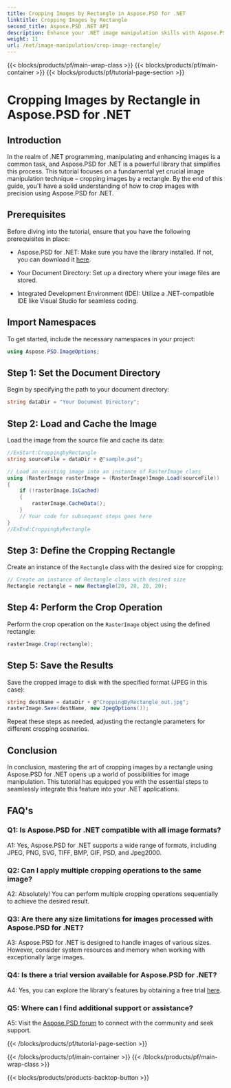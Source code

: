 ```yaml
---
title: Cropping Images by Rectangle in Aspose.PSD for .NET
linktitle: Cropping Images by Rectangle
second_title: Aspose.PSD .NET API
description: Enhance your .NET image manipulation skills with Aspose.PSD. Learn step-by-step image cropping using rectangles for precision.
weight: 11
url: /net/image-manipulation/crop-image-rectangle/
---
```


{{< blocks/products/pf/main-wrap-class >}}
{{< blocks/products/pf/main-container >}}
{{< blocks/products/pf/tutorial-page-section >}}

# Cropping Images by Rectangle in Aspose.PSD for .NET

## Introduction

In the realm of .NET programming, manipulating and enhancing images is a common task, and Aspose.PSD for .NET is a powerful library that simplifies this process. This tutorial focuses on a fundamental yet crucial image manipulation technique – cropping images by a rectangle. By the end of this guide, you'll have a solid understanding of how to crop images with precision using Aspose.PSD for .NET.

## Prerequisites

Before diving into the tutorial, ensure that you have the following prerequisites in place:

- Aspose.PSD for .NET: Make sure you have the library installed. If not, you can download it [here](https://releases.aspose.com/psd/net/).

- Your Document Directory: Set up a directory where your image files are stored.

- Integrated Development Environment (IDE): Utilize a .NET-compatible IDE like Visual Studio for seamless coding.

## Import Namespaces

To get started, include the necessary namespaces in your project:

```csharp
using Aspose.PSD.ImageOptions;
```

## Step 1: Set the Document Directory

Begin by specifying the path to your document directory:

```csharp
string dataDir = "Your Document Directory";
```

## Step 2: Load and Cache the Image

Load the image from the source file and cache its data:

```csharp
//ExStart:CroppingbyRectangle
string sourceFile = dataDir + @"sample.psd";

// Load an existing image into an instance of RasterImage class
using (RasterImage rasterImage = (RasterImage)Image.Load(sourceFile))
{
    if (!rasterImage.IsCached)
    {
        rasterImage.CacheData();
    }
    // Your code for subsequent steps goes here
}
//ExEnd:CroppingbyRectangle
```

## Step 3: Define the Cropping Rectangle

Create an instance of the `Rectangle` class with the desired size for cropping:

```csharp
// Create an instance of Rectangle class with desired size
Rectangle rectangle = new Rectangle(20, 20, 20, 20);
```

## Step 4: Perform the Crop Operation

Perform the crop operation on the `RasterImage` object using the defined rectangle:

```csharp
rasterImage.Crop(rectangle);
```

## Step 5: Save the Results

Save the cropped image to disk with the specified format (JPEG in this case):

```csharp
string destName = dataDir + @"CroppingByRectangle_out.jpg";
rasterImage.Save(destName, new JpegOptions());
```

Repeat these steps as needed, adjusting the rectangle parameters for different cropping scenarios.

## Conclusion

In conclusion, mastering the art of cropping images by a rectangle using Aspose.PSD for .NET opens up a world of possibilities for image manipulation. This tutorial has equipped you with the essential steps to seamlessly integrate this feature into your .NET applications.

## FAQ's

### Q1: Is Aspose.PSD for .NET compatible with all image formats?

A1: Yes, Aspose.PSD for .NET supports a wide range of formats, including JPEG, PNG, SVG, TIFF, BMP, GIF, PSD, and Jpeg2000.

### Q2: Can I apply multiple cropping operations to the same image?

A2: Absolutely! You can perform multiple cropping operations sequentially to achieve the desired result.

### Q3: Are there any size limitations for images processed with Aspose.PSD for .NET?

A3: Aspose.PSD for .NET is designed to handle images of various sizes. However, consider system resources and memory when working with exceptionally large images.

### Q4: Is there a trial version available for Aspose.PSD for .NET?

A4: Yes, you can explore the library's features by obtaining a free trial [here](https://releases.aspose.com/).

### Q5: Where can I find additional support or assistance?

A5: Visit the [Aspose.PSD forum](https://forum.aspose.com/c/psd/34) to connect with the community and seek support.

{{< /blocks/products/pf/tutorial-page-section >}}

{{< /blocks/products/pf/main-container >}}
{{< /blocks/products/pf/main-wrap-class >}}

{{< blocks/products/products-backtop-button >}}
